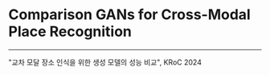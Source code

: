 # Comparison GANs for Cross-Modal Place Recognition

----
"교차 모달 장소 인식을 위한 생성 모델의 성능 비교", KRoC 2024
